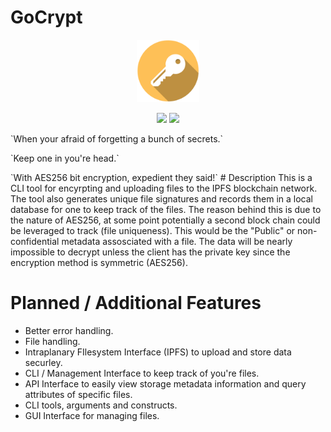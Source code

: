 # GoCrypt
<p align="center">
<img src="https://github.com/td4b/GoCrypt/blob/master/image/key_icon-01.png" width="100" height="100">
</p>
<p align="center">
<img style="float: center;" src="https://goreportcard.com/badge/github.com/TD4B/GoCrypt">
<img style="float: center;" src="https://img.shields.io/badge/License-MIT-yellow.svg">
</p>
`When your afraid of forgetting a bunch of secrets.`<p>
`Keep one in you're head.`<p>
`With AES256 bit encryption, expedient they said!`
# Description
This is a CLI tool for encyrpting and uploading files to the IPFS blockchain network. The tool also generates unique file signatures and records them in a local database for one to keep track of the files. The reason behind this is due to the nature of AES256, at some point potentially a second block chain could be leveraged to track (file uniqueness). This would be the "Public" or non-confidential metadata assosciated with a file. The data will be nearly impossible to decrypt unless the client has the private key since the encryption method is symmetric (AES256).

# Planned / Additional Features
- Better error handling.
- File handling.
- Intraplanary FIlesystem Interface (IPFS) to upload and store data securley.
- CLI / Management Interface to keep track of you're files. 
- API Interface to easily view storage metadata information and query attributes of specific files.
- CLI tools, arguments and constructs.
- GUI Interface for managing files.


